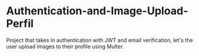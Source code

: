 # Authentication-and-Image-Upload-Perfil
Project that takes in authentication with JWT and email verification, let's the user upload images to their profile using Multer.
